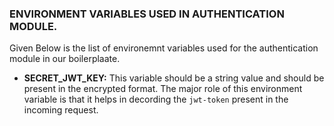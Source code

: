 ### ENVIRONMENT VARIABLES USED IN AUTHENTICATION MODULE.

Given Below is the list of environemnt variables used for the authentication module in our boilerplaate.

- **SECRET_JWT_KEY:** This variable should be a string value and should be present in the encrypted format. The major role of this environment variable is that it helps in decording the `jwt-token` present in the incoming request.